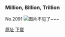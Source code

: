 ### Million, Billion, Trillion
No.2091
![图片不见了~~~](https://imgs.xkcd.com/comics/million_billion_trillion.png)

[原址](https://xkcd.com//2091) [下载](https://imgs.xkcd.com/comics/million_billion_trillion.png)

